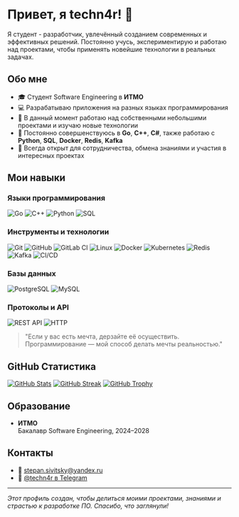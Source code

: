 # Привет, я techn4r! 👋

Я студент - разработчик, увлечённый созданием современных и эффективных решений. Постоянно учусь, экспериментирую и работаю над проектами, чтобы применять новейшие технологии в реальных задачах.

## Обо мне
- 🎓 Студент Software Engineering в **ИТМО**
- 💻 Разрабатываю приложения на разных языках программирования
- 🔭 В данный момент работаю над собственными небольшими проектами и изучаю новые технологии
- 🌱 Постоянно совершенствуюсь в **Go**, **C++**, **C#**, также работаю с **Python**, **SQL**, **Docker**, **Redis**, **Kafka**
- 🤝 Всегда открыт для сотрудничества, обмена знаниями и участия в интересных проектах

## Мои навыки

### Языки программирования
![Go](https://img.shields.io/badge/Go-00ADD8?style=for-the-badge&logo=go&logoColor=white)
![C++](https://img.shields.io/badge/C++-00599C?style=for-the-badge&logo=c%2B%2B&logoColor=white)
![Python](https://img.shields.io/badge/Python-3776AB?style=for-the-badge&logo=python&logoColor=white)
![SQL](https://img.shields.io/badge/SQL-4479A1?style=for-the-badge&logo=postgresql&logoColor=white)

### Инструменты и технологии
![Git](https://img.shields.io/badge/Git-F05032?style=for-the-badge&logo=git&logoColor=white)
![GitHub](https://img.shields.io/badge/GitHub-181717?style=for-the-badge&logo=github&logoColor=white)
![GitLab CI](https://img.shields.io/badge/GitLab_CI-FC6D26?style=for-the-badge&logo=gitlab&logoColor=white)
![Linux](https://img.shields.io/badge/Linux-FCC624?style=for-the-badge&logo=linux&logoColor=black)
![Docker](https://img.shields.io/badge/Docker-2496ED?style=for-the-badge&logo=docker&logoColor=white)
![Kubernetes](https://img.shields.io/badge/Kubernetes-326CE5?style=for-the-badge&logo=kubernetes&logoColor=white)
![Redis](https://img.shields.io/badge/Redis-DC382D?style=for-the-badge&logo=redis&logoColor=white)
![Kafka](https://img.shields.io/badge/Apache_Kafka-231F20?style=for-the-badge&logo=apachekafka&logoColor=white)
![CI/CD](https://img.shields.io/badge/CI/CD-0A0A0A?style=for-the-badge&logo=githubactions&logoColor=white)

### Базы данных
![PostgreSQL](https://img.shields.io/badge/PostgreSQL-336791?style=for-the-badge&logo=postgresql&logoColor=white)
![MySQL](https://img.shields.io/badge/MySQL-4479A1?style=for-the-badge&logo=mysql&logoColor=white)

### Протоколы и API
![REST API](https://img.shields.io/badge/REST_API-FF6F61?style=for-the-badge)
![HTTP](https://img.shields.io/badge/HTTP-005C9C?style=for-the-badge)

> "Если у вас есть мечта, дерзайте её осуществить. Программирование — мой способ делать мечты реальностью."

## GitHub Статистика
[![GitHub Stats](https://github-readme-stats.vercel.app/api?username=techn4r&show_icons=true&theme=radical)](https://github.com/techn4r)
[![GitHub Streak](https://github-readme-streak-stats.herokuapp.com/?user=techn4r&theme=radical)](https://github.com/techn4r)
[![GitHub Trophy](https://github-profile-trophy.vercel.app/?username=techn4r&theme=onedark)](https://github.com/techn4r)

## Образование
- **ИТМО**  
  Бакалавр Software Engineering, 2024–2028

## Контакты
- 📧 [stepan.sivitsky@yandex.ru](mailto:stepan.sivitsky@yandex.ru)
- 💬 [@techn4r в Telegram](https://t.me/techn4r)

---

*Этот профиль создан, чтобы делиться моими проектами, знаниями и страстью к разработке ПО. Спасибо, что заглянули!*
